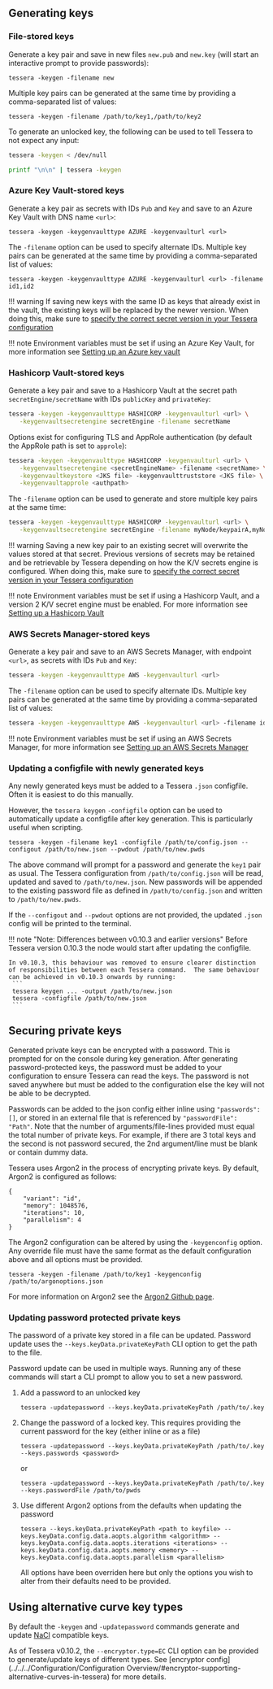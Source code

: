 ## Generating keys

### File-stored keys
Generate a key pair and save in new files `new.pub` and `new.key` (will start an interactive prompt to provide passwords):   
```
tessera -keygen -filename new
```
Multiple key pairs can be generated at the same time by providing a comma-separated list of values:
```
tessera -keygen -filename /path/to/key1,/path/to/key2
```

To generate an unlocked key, the following can be used to tell Tessera to not expect any input:

```bash tab="v0.8.x onwards"
tessera -keygen < /dev/null
```

```bash tab="v0.7.x and earlier"
printf "\n\n" | tessera -keygen
```

### Azure Key Vault-stored keys
Generate a key pair as secrets with IDs `Pub` and `Key` and save to an Azure Key Vault with DNS name `<url>`:
```
tessera -keygen -keygenvaulttype AZURE -keygenvaulturl <url>
```

The `-filename` option can be used to specify alternate IDs.  Multiple key pairs can be generated at the same time by providing a comma-separated list of values:
```
tessera -keygen -keygenvaulttype AZURE -keygenvaulturl <url> -filename id1,id2
```

!!! warning
    If saving new keys with the same ID as keys that already exist in the vault, the existing keys will be replaced by the newer version.  When doing this, make sure to [specify the correct secret version in your Tessera configuration](../../../Configuration/Keys/#azure-key-vault-key-pairs) 

!!! note
    Environment variables must be set if using an Azure Key Vault, for more information see [Setting up an Azure key vault](../Setting%20up%20an%20Azure%20Key%20Vault)

### Hashicorp Vault-stored keys
Generate a key pair and save to a Hashicorp Vault at the secret path `secretEngine/secretName` with IDs `publicKey` and `privateKey`:
```bash
tessera -keygen -keygenvaulttype HASHICORP -keygenvaulturl <url> \
   -keygenvaultsecretengine secretEngine -filename secretName 
```
Options exist for configuring TLS and AppRole authentication (by default the AppRole path is set to `approle`):
```bash
tessera -keygen -keygenvaulttype HASHICORP -keygenvaulturl <url> \
   -keygenvaultsecretengine <secretEngineName> -filename <secretName> \
   -keygenvaultkeystore <JKS file> -keygenvaulttruststore <JKS file> \
   -keygenvaultapprole <authpath>
```
The `-filename` option can be used to generate and store multiple key pairs at the same time:
```bash
tessera -keygen -keygenvaulttype HASHICORP -keygenvaulturl <url> \
   -keygenvaultsecretengine secretEngine -filename myNode/keypairA,myNode/keypairB 
```

!!! warning 
    Saving a new key pair to an existing secret will overwrite the values stored at that secret.  Previous versions of secrets may be retained and be retrievable by Tessera depending on how the K/V secrets engine is configured.  When doing this, make sure to [specify the correct secret version in your Tessera configuration](../../../Configuration/Keys/#hashicorp-vault-key-pairs)

!!! note
    Environment variables must be set if using a Hashicorp Vault, and a version 2 K/V secret engine must be enabled.  For more information see [Setting up a Hashicorp Vault](../Setting%20up%20a%20Hashicorp%20Vault)
    
    
### AWS Secrets Manager-stored keys
Generate a key pair and save to an AWS Secrets Manager, with endpoint `<url>`, as secrets with IDs `Pub` and `Key`:

```bash
tessera -keygen -keygenvaulttype AWS -keygenvaulturl <url>
```

The `-filename` option can be used to specify alternate IDs.  Multiple key pairs can be generated at the same time by providing a comma-separated list of values:

```bash
tessera -keygen -keygenvaulttype AWS -keygenvaulturl <url> -filename id1,id2
```

!!! note
    Environment variables must be set if using an AWS Secrets Manager, for more information see [Setting up an AWS Secrets Manager](../Setting%20up%20an%20AWS%20Secrets%20Manager)

### Updating a configfile with newly generated keys 
Any newly generated keys must be added to a Tessera `.json` configfile.  Often it is easiest to do this manually.  

However, the `tessera keygen` `-configfile` option can be used to automatically update a configfile after key generation.  This is particularly useful when scripting.

```
tessera -keygen -filename key1 -configfile /path/to/config.json --configout /path/to/new.json --pwdout /path/to/new.pwds
```

The above command will prompt for a password and generate the `key1` pair as usual.  The Tessera configuration from `/path/to/config.json` will be read, updated and saved to `/path/to/new.json`.  New passwords will be appended to the existing password file as defined in `/path/to/config.json` and written to `/path/to/new.pwds`.

If the `--configout` and `--pwdout` options are not provided, the updated `.json` config will be printed to the terminal.

!!! note "Note: Differences between v0.10.3 and earlier versions"
    Before Tessera version 0.10.3 the node would start after updating the configfile.  
    
    In v0.10.3, this behaviour was removed to ensure clearer distinction of responsibilities between each Tessera command.  The same behaviour can be achieved in v0.10.3 onwards by running:
     ```
     tessera keygen ... -output /path/to/new.json
     tessera -configfile /path/to/new.json
     ```  

## Securing private keys
Generated private keys can be encrypted with a password.  This is prompted for on the console during key generation.  After generating password-protected keys, the password must be added to your configuration to ensure Tessera can read the keys.  The password is not saved anywhere but must be added to the configuration else the key will not be able to be decrypted.  

Passwords can be added to the json config either inline using `"passwords":[]`, or stored in an external file that is referenced by `"passwordFile": "Path"`.  Note that the number of arguments/file-lines provided must equal the total number of private keys.  For example, if there are 3 total keys and the second is not password secured, the 2nd argument/line must be blank or contain dummy data.

Tessera uses Argon2 in the process of encrypting private keys.  By default, Argon2 is configured as follows:
```
{
    "variant": "id",
    "memory": 1048576,
    "iterations": 10,
    "parallelism": 4
}
```
The Argon2 configuration can be altered by using the `-keygenconfig` option.  Any override file must have the same format as the default configuration above and all options must be provided.
```
tessera -keygen -filename /path/to/key1 -keygenconfig /path/to/argonoptions.json
```

For more information on Argon2 see the [Argon2 Github page](https://github.com/P-H-C/phc-winner-argon2).

### Updating password protected private keys
The password of a private key stored in a file can be updated.  Password update uses the `--keys.keyData.privateKeyPath` CLI option to get the path to the file. 

Password update can be used in multiple ways.  Running any of these commands will start a CLI prompt to allow you to set a new password.

1. Add a password to an unlocked key
    ```
    tessera -updatepassword --keys.keyData.privateKeyPath /path/to/.key
    ```
    
1. Change the password of a locked key.  This requires providing the current password for the key (either inline or as a file)
    ```
    tessera -updatepassword --keys.keyData.privateKeyPath /path/to/.key --keys.passwords <password>
    ```
    or
    ```
    tessera -updatepassword --keys.keyData.privateKeyPath /path/to/.key --keys.passwordFile /path/to/pwds
    ```

1. Use different Argon2 options from the defaults when updating the password
    ```
    tessera --keys.keyData.privateKeyPath <path to keyfile> --keys.keyData.config.data.aopts.algorithm <algorithm> --keys.keyData.config.data.aopts.iterations <iterations> --keys.keyData.config.data.aopts.memory <memory> --keys.keyData.config.data.aopts.parallelism <parallelism>
    ```
    All options have been overriden here but only the options you wish to alter from their defaults need to be provided.

## Using alternative curve key types
By default the `-keygen` and `-updatepassword` commands generate and update [NaCl](https://nacl.cr.yp.to/) compatible keys.  

As of Tessera v0.10.2, the `--encryptor.type=EC` CLI option can be provided to generate/update keys of different types.  See [encryptor config](../../../Configuration/Configuration Overview/#encryptor-supporting-alternative-curves-in-tessera) for more details.
